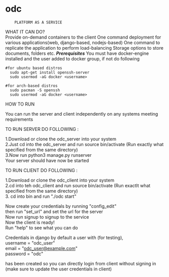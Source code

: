 # odc 

        PLATFORM AS A SERVICE 
WHAT IT CAN DO?\
Provide on-demand containers to the client 
One command deployment for various applications(web, django-based, nodejs-based)
One command to replicate the application to perform load-balancing
Storage options to store documents, folders etc.
***********Prerequisites***********
 You must have docker-engine installed and the user added to docker group, if not do following
 
    #for ubuntu based distros
      sudo apt-get install openssh-server
      sudo usermod -aG docker <username>
    
    #for arch-based distros
      sudo pacman -S openssh
      sudo usermod -aG docker <username>

HOW TO RUN 

You can run the server and client independently on any systems meeting requirements

TO RUN SERVER DO FOLLOWING :

  1.Download or clone the odc_server into your system\
  2.Just cd into the odc_server and run source bin/activate (Run exactly what specified from the same directory)\
  3.Now run python3 manage.py runserver \
Your server should have now be started

TO RUN CLIENT DO FOLLOWING :

  1.Download or clone the odc_client into your system\
  2.cd into teh odc_client and run source bin/activate (Run exactlt what specified from the same directory)\
  3. cd into bin and run "./odc start"

Now create your credentials by running "config_edit"\
then run "set_url" and set the url for the server\
Now run signup to signup to the service\
Now the client is ready!\
Run "help" to see what you can do

Credentials in django
by default a user with (for testing),\
username = "odc_user"\
email = "odc_user@example.com"\
password = "odc"

has been created so you can directly login from client without signing in (make sure to update the user credentials in client)
